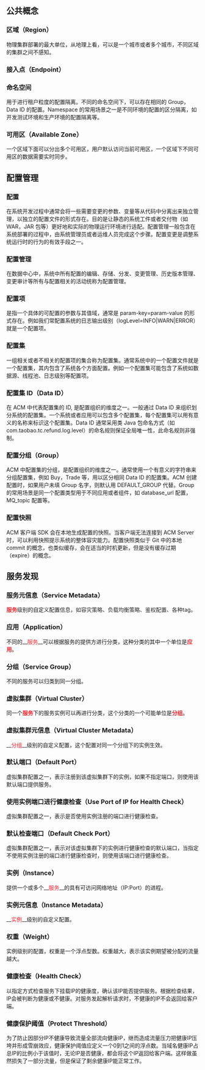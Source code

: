 ## 公共概念
### 区域（Region）

物理集群部署的最大单位，从地理上看，可以是一个城市或者多个城市，不同区域的集群之间不感知。

### 接入点（Endpoint）

### 命名空间
用于进行租户粒度的配置隔离。不同的命名空间下，可以存在相同的 Group，Data ID 的配置。Namespace 的常用场景之一是不同环境的配置的区分隔离，如开发测试环境和生产环境的配置隔离等。

### 可用区（Available Zone）

一个区域下面可以分出多个可用区，用户默认访问当前可用区，一个区域下不同可用区的数据需要实时同步。


## 配置管理
### 配置

在系统开发过程中通常会将一些需要变更的参数、变量等从代码中分离出来独立管理，以独立的配置文件的形式存在。目的是让静态的系统工件或者交付物（如 WAR，JAR 包等）更好地和实际的物理运行环境进行适配。配置管理一般包含在系统部署的过程中，由系统管理员或者运维人员完成这个步骤。配置变更是调整系统运行时的行为的有效手段之一。

### 配置管理
在数据中心中，系统中所有配置的编辑、存储、分发、变更管理、历史版本管理、变更审计等所有与配置相关的活动统称为配置管理。

### 配置项

是指一个具体的可配置的参数与其值域，通常是 param-key=param-value 的形式存在。例如我们常配置系统的日志输出级别（logLevel=INFO|WARN|ERROR） 就是一个配置项。

### 配置集

一组相关或者不相关的配置项的集合称为配置集。通常系统中的一个配置文件就是一个配置集，其内包含了系统各个方面配置。例如一个配置集可能包含了系统如数据源、线程池、日志级别等配置项。

### 配置集 ID（Data ID）

在 ACM 中代表配置集的 ID, 是配置组织的维度之一。一般通过 Data ID 来组织划分系统的配置集。一个系统或者应用可以包含多个配置集，每个配置集可以用有意义的名称来标识这个配置集。Data ID 通常采用类 Java 包命名方式（如com.taobao.tc.refund.log.level）的命名规则保证全局唯一性，此命名规则非强制。

### 配置分组（Group）

ACM 中配置集的分组，是配置组织的维度之一。通常使用一个有意义的字符串来分组配置集，例如 Buy，Trade 等，用以区分相同 Data ID 的配置集。ACM 创建配置时，如果用户未填 Group 名字，则默认用 DEFAULT\_GROUP 代替。Group 的常用场景是同一个配置类型用于不同应用或者组件，如 database\_url 配置，MQ\_topic 配置等。

### 配置快照

ACM 客户端 SDK 会在本地生成配置的快照。当客户端无法连接到 ACM Server 时，可以利用快照提示系统的整体容灾能力。配置快照类似于 Git 中的本地 commit 的概念，也类似缓存，会在适当的时机更新，但是没有缓存过期（expire）的概念。


## 服务发现
### 服务元信息（Service Metadata）
<strong><span data-type="background" style="background-color:rgb(255, 255, 255)"><span data-type="color" style="color:rgb(245, 34, 45)">服务</span></span></strong><span data-type="background" style="background-color:rgb(255, 255, 255)">级别的</span>自定义配置<span data-type="color" style="color:rgb(38, 38, 38)"><span data-type="background" style="background-color:rgb(255, 255, 255)">信息，如容灾策略、负载均衡策略、鉴权配置、各种tag。</span></span>

### 应用（Application）
不同的__<span data-type="color" style="color:rgb(245, 34, 45)">服务</span>__可以根据服务的提供方进行分类，这种分类的其中一个单位是<span data-type="color" style="color:rgb(245, 34, 45)"><strong>应用</strong></span>。

### 分组（Service Group）
不同的服务可以归类到同一分组。

### 虚拟集群（Virtual Cluster）
同一个<span data-type="color" style="color:rgb(245, 34, 45)"><strong>服务</strong></span>下的服务实例可以再进行分类，这个分类的一个可能单位是<span data-type="color" style="color:rgb(245, 34, 45)"><strong>分组</strong></span>。

### 虚拟集群元信息（Virtual Cluster Metadata）
__<span data-type="color" style="color:rgb(245, 34, 45)">分组</span>__级别的自定义配置，这个配置对同一个分组下的实例生效。

### 默认端口（Default Port）
虚拟集群配置之一，表示注册到该虚拟集群下的实例，如果不指定端口，则使用该默认端口提供服务。

### 使用实例端口进行健康检查（Use Port of IP for Health Check）
虚拟集群配置之一，表示是否使用实例注册的端口进行健康检查。

### 默认检查端口（Default Check Port）
虚拟集群配置之一，表示对该虚拟集群下的实例进行健康检查的默认端口，当指定不使用实例注册的端口进行健康检查时，则使用该端口进行健康检查。

### 实例（Instance）
提供一个或多个__<span data-type="color" style="color:rgb(245, 34, 45)">服务</span>__的具有可访问网络地址（IP:Port）的进程。

### 实例元信息（Instance Metadata）
__<span data-type="color" style="color:rgb(245, 34, 45)">实例</span>__级别的自定义配置。

### 权重（Weight）
实例级别的配置，权重是一个浮点型数。权重越大，表示该实例期望被分配的流量越大。

### 健康检查（Health Check）
以指定方式检查服务下挂载IP的健康度，确认该IP能否提供服务。根据检查结果，IP会被判断为健康或不健康。对服务发起解析请求时，不健康的IP不会返回给客户端。

### 健康保护阈值（Protect Threshold）
为了防止因部分IP不健康导致流量全部流向健康IP，继而造成流量压力把健康IP压垮并形成雪崩效应，健康保护阈值应定义一个0到1之间的浮点数。当域名健康IP占总IP的比例小于该值时，无论IP是否健康，都会将这个IP返回给客户端。这样做虽然损失了一部分流量，但是保证了剩余健康IP能正常工作。


